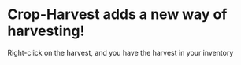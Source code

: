 # Crop-Harvest adds a new way of harvesting!
Right-click on the harvest, and you have the harvest in your inventory
